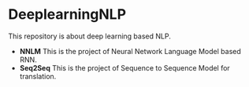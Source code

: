 # DeeplearningNLP

This repository is about deep learning based NLP.</br>

- **NNLM**
This is the project of Neural Network Language Model based RNN.</br>
- **Seq2Seq**
This is the project of Sequence to Sequence Model for translation.</br>


